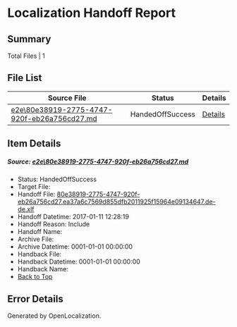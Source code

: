 # <a name='report-top'></a> Localization Handoff Report

## Summary
 Total Files | 1

## File List
 Source File | Status | Details 
 ----------- | ------ | ------- 
 [e2e\80e38919-2775-4747-920f-eb26a756cd27.md](https://github.com/OpenLocalizationTestOrg/ol-test0/blob/6278dcbc29fb40a2c5ed7f3a8e6f653c6a3a801d/e2e/80e38919-2775-4747-920f-eb26a756cd27.md) | HandedOffSuccess | [Details](#669f92e25c18baa08ffd6b576e2b6d76f535c5d32)

## Item Details
##### <a name='669f92e25c18baa08ffd6b576e2b6d76f535c5d32'></a> Source: [e2e\80e38919-2775-4747-920f-eb26a756cd27.md](https://github.com/OpenLocalizationTestOrg/ol-test0/blob/6278dcbc29fb40a2c5ed7f3a8e6f653c6a3a801d/e2e/80e38919-2775-4747-920f-eb26a756cd27.md)
* Status: HandedOffSuccess
* Target File: 
* Handoff File: [80e38919-2775-4747-920f-eb26a756cd27.ea37a6c7569d855dfb2011925f15964e09134647.de-de.xlf](https://github.com/OpenLocalizationTestOrg/ol-test0-handoff/blob/fee13562d99fe5bbb85214af643abd7257bbcd94/ol-handoff/OpenLocalizationTestOrg/ol-test0-dede/shujia/mt/80e38919-2775-4747-920f-eb26a756cd27.ea37a6c7569d855dfb2011925f15964e09134647.de-de.xlf)
* Handoff Datetime: 2017-01-11 12:28:19
* Handoff Reason: Include
* Handoff Name: 
* Archive File: 
* Archive Datetime: 0001-01-01 00:00:00
* Handback File: 
* Handback Datetime: 0001-01-01 00:00:00
* Handback Name: 
* [Back to Top](#report-top)


## Error Details

Generated by OpenLocalization.
